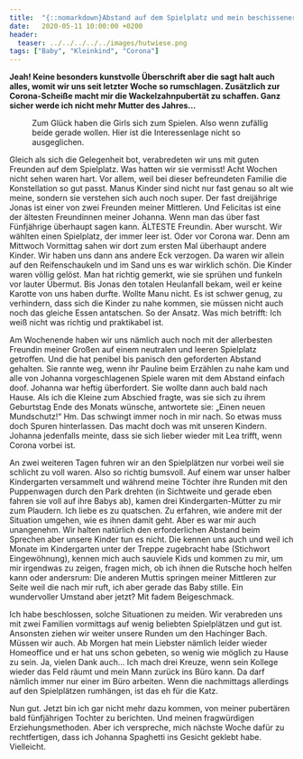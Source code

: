 ```yaml
---
title:  "{::nomarkdown}Abstand auf dem Spielplatz und mein beschissener Umgang mit Trotzanfällen{:/}"
date:   2020-05-11 10:00:00 +0200
header:
  teaser: ../../../../../images/hutwiese.png
tags: ["Baby", "Kleinkind", "Corona"]
---
```


**Jeah! Keine besonders kunstvolle Überschrift aber die sagt halt auch alles, womit wir uns seit letzter Woche so rumschlagen. Zusätzlich zur Corona-Scheiße macht mir die Wackelzahnpubertät zu schaffen. Ganz sicher werde ich nicht mehr Mutter des Jahres…**

<figure>
  <img src="../../../../../images/hutwiese.png" alt="">
  <figcaption>Zum Glück haben die Girls sich zum Spielen. Also wenn zufällig beide gerade wollen. Hier ist die Interessenlage nicht so ausgeglichen.</figcaption>
</figure>

Gleich als sich die Gelegenheit bot, verabredeten wir uns mit guten Freunden auf dem Spielplatz. Was hatten wir sie vermisst! Acht Wochen nicht sehen waren hart. Vor allem, weil bei dieser befreundeten Familie die Konstellation so gut passt. Manus Kinder sind nicht nur fast genau so alt wie meine, sondern sie verstehen sich auch noch super. Der fast dreijährige Jonas ist einer von zwei Freunden meiner Mittleren. Und Felicitas ist eine der ältesten Freundinnen meiner Johanna. Wenn man das über fast Fünfjährige überhaupt sagen kann. ÄLTESTE Freundin. Aber wurscht. Wir wählten einen Spielplatz, der immer leer ist. Oder vor Corona war. Denn am Mittwoch Vormittag sahen wir dort zum ersten Mal überhaupt andere Kinder. Wir haben uns dann ans andere Eck verzogen. Da waren wir allein auf den Reifenschaukeln und im Sand uns es war wirklich schön. Die Kinder waren völlig gelöst. Man hat richtig gemerkt, wie sie sprühen und funkeln vor lauter Übermut. Bis Jonas den totalen Heulanfall bekam, weil er keine Karotte von uns haben durfte. Wollte Manu nicht. Es ist schwer genug, zu verhindern, dass sich die Kinder zu nahe kommen, sie müssen nicht auch noch das gleiche Essen antatschen. So der Ansatz. Was mich betrifft: Ich weiß nicht was richtig und praktikabel ist. 

Am Wochenende haben wir uns nämlich auch noch mit der allerbesten Freundin meiner Großen auf einem neutralen und leeren Spielplatz getroffen. Und die hat penibel bis panisch den geforderten Abstand gehalten. Sie rannte weg, wenn ihr Pauline beim Erzählen zu nahe kam und alle von Johanna vorgeschlagenen Spiele waren mit dem Abstand einfach doof. Johanna war heftig überfordert. Sie wollte dann auch bald nach Hause. Als ich die Kleine zum Abschied fragte, was sie sich zu ihrem Geburtstag Ende des Monats wünsche, antwortete sie: „Einen neuen Mundschutz!“ Hm. Das schwingt immer noch in mir nach. So etwas muss doch Spuren hinterlassen. Das macht doch was mit unseren Kindern. Johanna jedenfalls meinte, dass sie sich lieber wieder mit Lea trifft, wenn Corona vorbei ist. 

An zwei weiteren Tagen fuhren wir an den Spielplätzen nur vorbei weil sie schlicht zu voll waren. Also so richtig bumsvoll. Auf einem war unser halber Kindergarten versammelt und während meine Töchter ihre Runden mit den Puppenwagen durch den Park drehten (in Sichtweite und gerade eben fahren sie voll auf ihre Babys ab), kamen drei Kindergarten-Mütter zu mir zum Plaudern. Ich liebe es zu quatschen. Zu erfahren, wie andere mit der Situation umgehen, wie es ihnen damit geht. Aber es war mir auch unangenehm. Wir halten natürlich den erforderlichen Abstand beim Sprechen aber unsere Kinder tun es nicht. Die kennen uns auch und weil ich Monate im Kindergarten unter der Treppe zugebracht habe (Stichwort Eingewöhnung), kennen mich auch sauviele Kids und kommen zu mir, um mir irgendwas zu zeigen, fragen mich, ob ich ihnen die Rutsche hoch helfen kann oder andersrum: Die anderen Muttis springen meiner Mittleren zur Seite weil die nach mir ruft, ich aber gerade das Baby stille. Ein wundervoller Umstand aber jetzt? Mit fadem Beigeschmack. 

Ich habe beschlossen, solche Situationen zu meiden. Wir verabreden uns mit zwei Familien vormittags auf wenig beliebten Spielplätzen und gut ist. Ansonsten ziehen wir weiter unsere Runden um den Hachinger Bach. Müssen wir auch. Ab Morgen hat mein Liebster nämlich leider wieder Homeoffice und er hat uns schon gebeten, so wenig wie möglich zu Hause zu sein. Ja, vielen Dank auch… Ich mach drei Kreuze, wenn sein Kollege wieder das Feld räumt und mein Mann zurück ins Büro kann. Da darf nämlich immer nur einer im Büro arbeiten. Wenn die nachmittags allerdings auf den Spielplätzen rumhängen, ist das eh für die Katz.  

Nun gut. Jetzt bin ich gar nicht mehr dazu kommen, von meiner pubertären bald fünfjährigen Tochter zu berichten. Und meinen fragwürdigen Erziehungsmethoden. Aber ich verspreche, mich nächste Woche dafür zu rechtfertigen, dass ich Johanna Spaghetti ins Gesicht geklebt habe. Vielleicht.








 






 





  


  






					 


 
 








